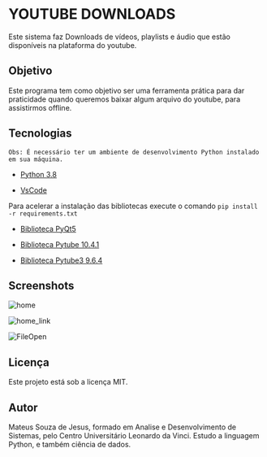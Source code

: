 # YOUTUBE DOWNLOADS

Este sistema faz Downloads de vídeos, playlists e áudio que estão disponíveis na plataforma do youtube.


## Objetivo

Este programa tem como objetivo ser uma ferramenta prática para dar praticidade quando queremos baixar algum arquivo do youtube, para assistirmos offline.


## Tecnologias

`Obs: É necessário ter um ambiente de desenvolvimento Python instalado em sua máquina.`


- [Python 3.8](https://www.python.org/downloads/)

- [VsCode](https://code.visualstudio.com/download)

Para acelerar a instalação das bibliotecas execute o comando `pip install -r requirements.txt`

- [Biblioteca PyQt5](https://pypi.org/project/PyQt5/)

- [Biblioteca Pytube 10.4.1](https://pypi.org/project/pytube/)

- [Biblioteca Pytube3 9.6.4](https://pypi.org/project/pytube3/)


## Screenshots

![home](./screenshots/home.png)

![home_link](./screenshots/home_link.png)

![FileOpen](./screenshots/FileOpen.png)


## Licença

Este projeto está sob a licença MIT.


## Autor

Mateus Souza de Jesus, formado em Analise e Desenvolvimento de Sistemas, pelo Centro Universitário Leonardo da Vinci. Estudo a linguagem Python, e também ciência de dados.
